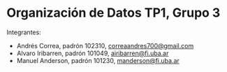 # Organización de Datos TP1, Grupo 3

Integrantes:
  - Andrés Correa, padrón 102310, correaandres700@gmail.com
  - Alvaro Iribarren, padrón 101049, airibarren@fi.uba.ar
  - Manuel Anderson, padrón 101230, manderson@fi.uba.ar
